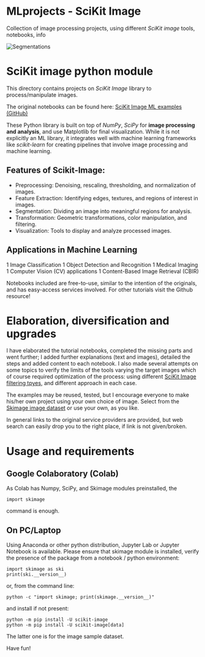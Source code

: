 # MLprojects - SciKit Image
Collection of image processing projects, using different *SciKit image* tools, notebooks, info

![Segmentations](./images/segmentations_selected.png)

# SciKit image python module

This directory contains projects on *SciKit Image* library to process/manipulate images. 

The original notebooks can be found here: [SciKit Image ML examples (GitHub)](https://github.com/scikit-image/skimage-tutorials/)

These Python library is built on top of *NumPy*, *SciPy* for **image processing and analysis**, and use Matplotlib for final visualization. While it is not explicitly an ML library, it integrates well with machine learning frameworks like *scikit-learn* for creating pipelines that involve image processing and machine learning.

## Features of Scikit-Image:
- Preprocessing: Denoising, rescaling, thresholding, and normalization of images.
- Feature Extraction: Identifying edges, textures, and regions of interest in images.
- Segmentation: Dividing an image into meaningful regions for analysis.
- Transformation: Geometric transformations, color manipulation, and filtering.
- Visualization: Tools to display and analyze processed images.

## Applications in Machine Learning
1 Image Classification
1 Object Detection and Recognition
1 Medical Imaging
1 Computer Vision (CV) applications
1 Content-Based Image Retrieval (CBIR)

Notebooks included are free-to-use, similar to the intention of the originals, and has easy-access services involved. For other tutorials visit the Github resource!

# Elaboration, diversification and upgrades
I have elaborated the tutorial notebooks, completed the missing parts and went further; I added further explanations (text and images), detailed the steps and added content to each notebook. I also made several attempts on some topics to verify the limits of the tools varying the target images which of course required optimization of the process: using different [SciKit Image filtering tpyes](https://scikit-image.org/docs/dev/api/skimage.filters.html), and different approach in each case.

The examples may be reused, tested, but I encourage everyone to make his/her own project using your own choice of image. Select from the [Skimage image dataset](https://scikit-image.org/docs/dev/auto_examples/data/plot_general.html#sphx-glr-auto-examples-data-plot-general-py) or use your own, as you like.

In general links to the original service providers are provided, but web search can easily drop you to the right place, if link is not given/broken.

# Usage and requirements

## Google Colaboratory (Colab)
As Colab has Numpy, SciPy, and Skimage modules preinstalled, the 
```
import skimage
```
command is enough.

## On PC/Laptop
Using Anaconda or other python distribution, Jupyter Lab or Jupyter Notebook is available. Please ensure that skimage module is installed, verify the presence of the package from a notebook / python environment:
```
import skimage as ski
print(ski.__version__)
```
or, from the command line:
```
python -c "import skimage; print(skimage.__version__)"
```
and install if not present:
```
python -m pip install -U scikit-image
python -m pip install -U scikit-image[data]
```
The latter one is for the image sample dataset.

Have fun!